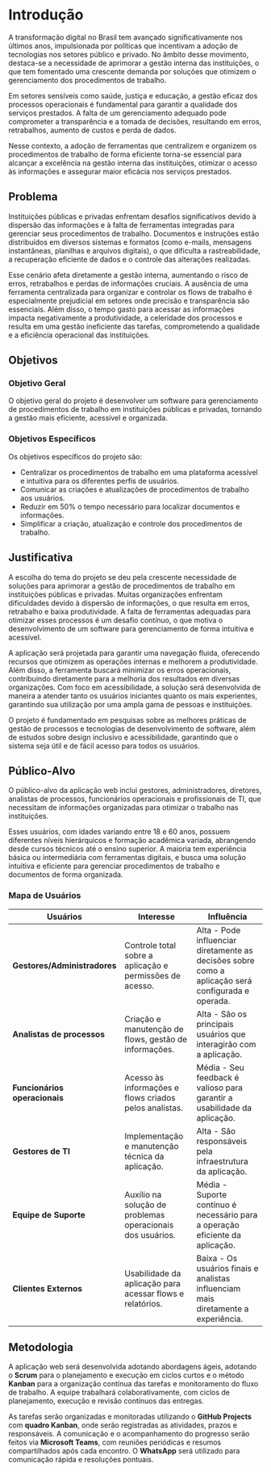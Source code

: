 # Introdução

A transformação digital no Brasil tem avançado significativamente nos últimos anos, impulsionada por políticas que incentivam a adoção de tecnologias nos setores público e privado. No âmbito desse movimento, destaca-se a necessidade de aprimorar a gestão interna das instituições, o que tem fomentado uma crescente demanda por soluções que otimizem o gerenciamento dos procedimentos de trabalho.

Em setores sensíveis como saúde, justiça e educação, a gestão eficaz dos processos operacionais é fundamental para garantir a qualidade dos serviços prestados. A falta de um gerenciamento adequado pode comprometer a transparência e a tomada de decisões, resultando em erros, retrabalhos, aumento de custos e perda de dados.

Nesse contexto, a adoção de ferramentas que centralizem e organizem os procedimentos de trabalho de forma eficiente torna-se essencial para alcançar a excelência na gestão interna das instituições, otimizar o acesso às informações e assegurar maior eficácia nos serviços prestados.

## Problema

Instituições públicas e privadas enfrentam desafios significativos devido à dispersão das informações e à falta de ferramentas integradas para gerenciar seus procedimentos de trabalho. Documentos e instruções estão distribuídos em diversos sistemas e formatos (como e-mails, mensagens instantâneas, planilhas e arquivos digitais), o que dificulta a rastreabilidade, a recuperação eficiente de dados e o controle das alterações realizadas.

Esse cenário afeta diretamente a gestão interna, aumentando o risco de erros, retrabalhos e perdas de informações cruciais. A ausência de uma ferramenta centralizada para organizar e controlar os flows de trabalho é especialmente prejudicial em setores onde precisão e transparência são essenciais. Além disso, o tempo gasto para acessar as informações impacta negativamente a produtividade, a celeridade dos processos e resulta em uma gestão ineficiente das tarefas, comprometendo a qualidade e a eficiência operacional das instituições.

## Objetivos

### Objetivo Geral

O objetivo geral do projeto é desenvolver um software para gerenciamento de procedimentos de trabalho em instituições públicas e privadas, tornando a gestão mais eficiente, acessível e organizada.

### Objetivos Específicos

Os objetivos específicos do projeto são: 
* Centralizar os procedimentos de trabalho em uma plataforma acessível e intuitiva para os diferentes perfis de usuários.
* Comunicar as criações e atualizações de procedimentos de trabalho aos usuários.
* Reduzir em 50% o tempo necessário para localizar documentos e informações.
* Simplificar a criação, atualização e controle dos procedimentos de trabalho.

## Justificativa

A escolha do tema do projeto se deu pela crescente necessidade de soluções para aprimorar a gestão de procedimentos de trabalho em instituições públicas e privadas. Muitas organizações enfrentam dificuldades devido à dispersão de informações, o que resulta em erros, retrabalho e baixa produtividade. A falta de ferramentas adequadas para otimizar esses processos é um desafio contínuo, o que motiva o desenvolvimento de um software para gerenciamento de forma intuitiva e acessível.

A aplicação será projetada para garantir uma navegação fluida, oferecendo recursos que otimizem as operações internas e melhorem a produtividade. Além disso, a ferramenta buscará minimizar os erros operacionais, contribuindo diretamente para a melhoria dos resultados em diversas organizações. Com foco em acessibilidade, a solução será desenvolvida de maneira a atender tanto os usuários iniciantes quanto os mais experientes, garantindo sua utilização por uma ampla gama de pessoas e instituições.

O projeto é fundamentado em pesquisas sobre as melhores práticas de gestão de processos e tecnologias de desenvolvimento de software, além de estudos sobre design inclusivo e acessibilidade, garantindo que o sistema seja útil e de fácil acesso para todos os usuários.

## Público-Alvo

O público-alvo da aplicação web inclui gestores, administradores, diretores, analistas de processos, funcionários operacionais e profissionais de TI, que necessitam de informações organizadas para otimizar o trabalho nas instituições. 

Esses usuários, com idades variando entre 18 e 60 anos, possuem diferentes níveis hierárquicos e formação acadêmica variada, abrangendo desde cursos técnicos até o ensino superior. A maioria tem experiência básica ou intermediária com ferramentas digitais, e busca uma solução intuitiva e eficiente para gerenciar procedimentos de trabalho e documentos de forma organizada.

### Mapa de Usuários

| Usuários            | Interesse                                                                 | Influência                                                                 |
|------------------------|---------------------------------------------------------------------------|---------------------------------------------------------------------------|
| **Gestores/Administradores** | Controle total sobre a aplicação e permissões de acesso.               | Alta - Pode influenciar diretamente as decisões sobre como a aplicação será configurada e operada. |
| **Analistas de processos** | Criação e manutenção de flows, gestão de informações.                   | Alta - São os principais usuários que interagirão com a aplicação.       |
| **Funcionários operacionais** | Acesso às informações e flows criados pelos analistas.                | Média - Seu feedback é valioso para garantir a usabilidade da aplicação. |
| **Gestores de TI**      | Implementação e manutenção técnica da aplicação.                          | Alta - São responsáveis pela infraestrutura da aplicação.                |
| **Equipe de Suporte**   | Auxílio na solução de problemas operacionais dos usuários.                | Média - Suporte contínuo é necessário para a operação eficiente da aplicação. |
| **Clientes Externos**   | Usabilidade da aplicação para acessar flows e relatórios.                | Baixa - Os usuários finais e analistas influenciam mais diretamente a experiência. |

## Metodologia

A aplicação web será desenvolvida adotando abordagens ágeis, adotando o **Scrum** para o planejamento e execução em ciclos curtos e o método **Kanban** para a organização contínua das tarefas e monitoramento do fluxo de trabalho. A equipe trabalhará colaborativamente, com ciclos de planejamento, execução e revisão contínuos das entregas.

As tarefas serão organizadas e monitoradas utilizando o **GitHub Projects** com **quadro Kanban**, onde serão registradas as atividades, prazos e responsáveis. A comunicação e o acompanhamento do progresso serão feitos via **Microsoft Teams**, com reuniões periódicas e resumos compartilhados após cada encontro. O **WhatsApp** será utilizado para comunicação rápida e resoluções pontuais.
